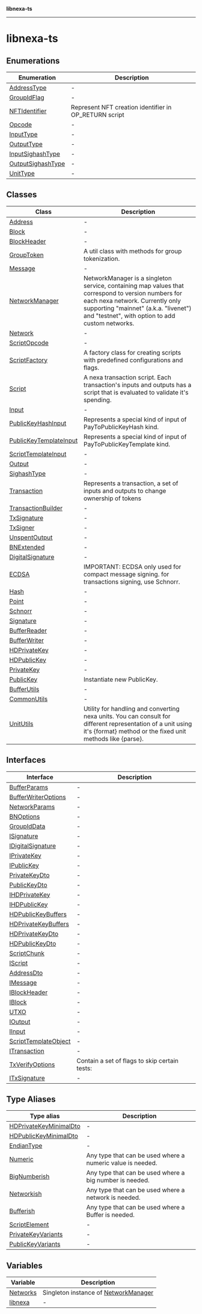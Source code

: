 **libnexa-ts**

***

# libnexa-ts

## Enumerations

| Enumeration | Description |
| ------ | ------ |
| [AddressType](enumerations/AddressType.md) | - |
| [GroupIdFlag](enumerations/GroupIdFlag.md) | - |
| [NFTIdentifier](enumerations/NFTIdentifier.md) | Represent NFT creation identifier in OP_RETURN script |
| [Opcode](enumerations/Opcode.md) | - |
| [InputType](enumerations/InputType.md) | - |
| [OutputType](enumerations/OutputType.md) | - |
| [InputSighashType](enumerations/InputSighashType.md) | - |
| [OutputSighashType](enumerations/OutputSighashType.md) | - |
| [UnitType](enumerations/UnitType.md) | - |

## Classes

| Class | Description |
| ------ | ------ |
| [Address](classes/Address.md) | - |
| [Block](classes/Block.md) | - |
| [BlockHeader](classes/BlockHeader.md) | - |
| [GroupToken](classes/GroupToken.md) | A util class with methods for group tokenization. |
| [Message](classes/Message.md) | - |
| [NetworkManager](classes/NetworkManager.md) | NetworkManager is a singleton service, containing map values that correspond to version numbers for each nexa network. Currently only supporting "mainnet" (a.k.a. "livenet") and "testnet", with option to add custom networks. |
| [Network](classes/Network.md) | - |
| [ScriptOpcode](classes/ScriptOpcode.md) | - |
| [ScriptFactory](classes/ScriptFactory.md) | A factory class for creating scripts with predefined configurations and flags. |
| [Script](classes/Script.md) | A nexa transaction script. Each transaction's inputs and outputs has a script that is evaluated to validate it's spending. |
| [Input](classes/Input.md) | - |
| [PublicKeyHashInput](classes/PublicKeyHashInput.md) | Represents a special kind of input of PayToPublicKeyHash kind. |
| [PublicKeyTemplateInput](classes/PublicKeyTemplateInput.md) | Represents a special kind of input of PayToPublicKeyTemplate kind. |
| [ScriptTemplateInput](classes/ScriptTemplateInput.md) | - |
| [Output](classes/Output.md) | - |
| [SighashType](classes/SighashType.md) | - |
| [Transaction](classes/Transaction.md) | Represents a transaction, a set of inputs and outputs to change ownership of tokens |
| [TransactionBuilder](classes/TransactionBuilder.md) | - |
| [TxSignature](classes/TxSignature.md) | - |
| [TxSigner](classes/TxSigner.md) | - |
| [UnspentOutput](classes/UnspentOutput.md) | - |
| [BNExtended](classes/BNExtended.md) | - |
| [DigitalSignature](classes/DigitalSignature.md) | - |
| [ECDSA](classes/ECDSA.md) | IMPORTANT: ECDSA only used for compact message signing. for transactions signing, use Schnorr. |
| [Hash](classes/Hash.md) | - |
| [Point](classes/Point.md) | - |
| [Schnorr](classes/Schnorr.md) | - |
| [Signature](classes/Signature.md) | - |
| [BufferReader](classes/BufferReader.md) | - |
| [BufferWriter](classes/BufferWriter.md) | - |
| [HDPrivateKey](classes/HDPrivateKey.md) | - |
| [HDPublicKey](classes/HDPublicKey.md) | - |
| [PrivateKey](classes/PrivateKey.md) | - |
| [PublicKey](classes/PublicKey.md) | Instantiate new PublicKey. |
| [BufferUtils](classes/BufferUtils.md) | - |
| [CommonUtils](classes/CommonUtils.md) | - |
| [UnitUtils](classes/UnitUtils.md) | Utility for handling and converting nexa units. You can consult for different representation of a unit using it's {format} method or the fixed unit methods like {parse}. |

## Interfaces

| Interface | Description |
| ------ | ------ |
| [BufferParams](interfaces/BufferParams.md) | - |
| [BufferWriterOptions](interfaces/BufferWriterOptions.md) | - |
| [NetworkParams](interfaces/NetworkParams.md) | - |
| [BNOptions](interfaces/BNOptions.md) | - |
| [GroupIdData](interfaces/GroupIdData.md) | - |
| [ISignature](interfaces/ISignature.md) | - |
| [IDigitalSignature](interfaces/IDigitalSignature.md) | - |
| [IPrivateKey](interfaces/IPrivateKey.md) | - |
| [IPublicKey](interfaces/IPublicKey.md) | - |
| [PrivateKeyDto](interfaces/PrivateKeyDto.md) | - |
| [PublicKeyDto](interfaces/PublicKeyDto.md) | - |
| [IHDPrivateKey](interfaces/IHDPrivateKey.md) | - |
| [IHDPublicKey](interfaces/IHDPublicKey.md) | - |
| [HDPublicKeyBuffers](interfaces/HDPublicKeyBuffers.md) | - |
| [HDPrivateKeyBuffers](interfaces/HDPrivateKeyBuffers.md) | - |
| [HDPrivateKeyDto](interfaces/HDPrivateKeyDto.md) | - |
| [HDPublicKeyDto](interfaces/HDPublicKeyDto.md) | - |
| [ScriptChunk](interfaces/ScriptChunk.md) | - |
| [IScript](interfaces/IScript.md) | - |
| [AddressDto](interfaces/AddressDto.md) | - |
| [IMessage](interfaces/IMessage.md) | - |
| [IBlockHeader](interfaces/IBlockHeader.md) | - |
| [IBlock](interfaces/IBlock.md) | - |
| [UTXO](interfaces/UTXO.md) | - |
| [IOutput](interfaces/IOutput.md) | - |
| [IInput](interfaces/IInput.md) | - |
| [ScriptTemplateObject](interfaces/ScriptTemplateObject.md) | - |
| [ITransaction](interfaces/ITransaction.md) | - |
| [TxVerifyOptions](interfaces/TxVerifyOptions.md) | Contain a set of flags to skip certain tests: |
| [ITxSignature](interfaces/ITxSignature.md) | - |

## Type Aliases

| Type alias | Description |
| ------ | ------ |
| [HDPrivateKeyMinimalDto](type-aliases/HDPrivateKeyMinimalDto.md) | - |
| [HDPublicKeyMinimalDto](type-aliases/HDPublicKeyMinimalDto.md) | - |
| [EndianType](type-aliases/EndianType.md) | - |
| [Numeric](type-aliases/Numeric.md) | Any type that can be used where a numeric value is needed. |
| [BigNumberish](type-aliases/BigNumberish.md) | Any type that can be used where a big number is needed. |
| [Networkish](type-aliases/Networkish.md) | Any type that can be used where a network is needed. |
| [Bufferish](type-aliases/Bufferish.md) | Any type that can be used where a Buffer is needed. |
| [ScriptElement](type-aliases/ScriptElement.md) | - |
| [PrivateKeyVariants](type-aliases/PrivateKeyVariants.md) | - |
| [PublicKeyVariants](type-aliases/PublicKeyVariants.md) | - |

## Variables

| Variable | Description |
| ------ | ------ |
| [Networks](variables/Networks.md) | Singleton instance of [NetworkManager](classes/NetworkManager.md) |
| [libnexa](variables/libnexa.md) | - |

